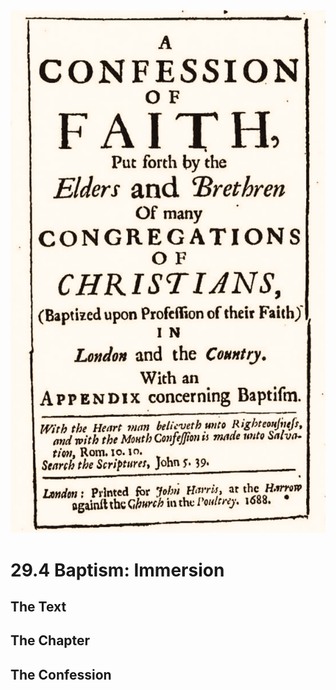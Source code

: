 <img class="intro-right" src="art-1689.png">

# 29.4 Baptism: Immersion

## The Text

## The Chapter

### 

## The Confession

### 
